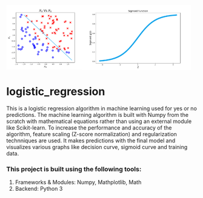 <img align="left" width="200" alt="final result" src="https://github.com/SrimanPolusani/logistic_regression/blob/master/final graph.png?raw=true"> <img align="middle" width="288" alt="sigmoid graph" src="https://github.com/SrimanPolusani/logistic_regression/blob/master/sigmoid2.png?raw=true">

<h1>logistic_regression</h1>
<p>This is a logistic regression algorithm in machine learning used for yes or no predictions. The machine learning algorithm is built with Numpy from the scratch with mathematical equations rather than using an external module like Scikit-learn. To increase the performance and accuracy of the algorithm, feature scaling (Z-score normalization) and regularization technniques are used. It makes predictions with the final model and visualizes various graphs like decision curve, sigmoid curve and training data.</p>
<h3>This project is built using the following tools:</h3>
<ol>
  <li>Frameworks & Modules: Numpy, Mathplotlib, Math</li>
  <li>Backend: Python 3</li>
</ol>
